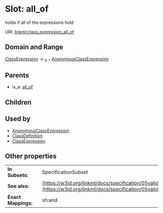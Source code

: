 
# Slot: all_of


holds if all of the expressions hold

URI: [linkml:class_expression_all_of](https://w3id.org/linkml/class_expression_all_of)


## Domain and Range

[ClassExpression](ClassExpression.md) &#8594;  <sub>0..\*</sub> [AnonymousClassExpression](AnonymousClassExpression.md)

## Parents

 *  is_a: [all_of](all_of.md)

## Children


## Used by

 * [AnonymousClassExpression](AnonymousClassExpression.md)
 * [ClassDefinition](ClassDefinition.md)
 * [ClassExpression](ClassExpression.md)

## Other properties

|  |  |  |
| --- | --- | --- |
| **In Subsets:** | | SpecificationSubset |
| **See also:** | | [https://w3id.org/linkml/docs/specification/05validation/#rules](https://w3id.org/linkml/docs/specification/05validation/#rules) |
| **Exact Mappings:** | | sh:and |

